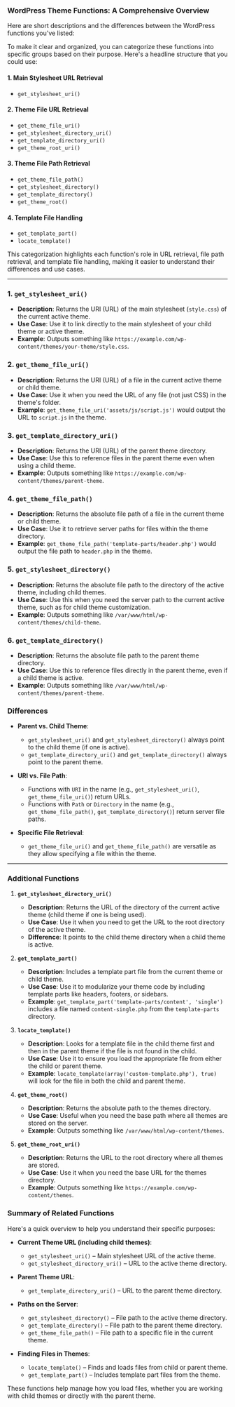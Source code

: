 ### WordPress Theme Functions: A Comprehensive Overview

Here are short descriptions and the differences between the WordPress functions you've listed:

To make it clear and organized, you can categorize these functions into specific groups based on their purpose. Here's a headline structure that you could use:

#### 1. **Main Stylesheet URL Retrieval**
   - `get_stylesheet_uri()`

#### 2. **Theme File URL Retrieval**
   - `get_theme_file_uri()`
   - `get_stylesheet_directory_uri()`
   - `get_template_directory_uri()`
   - `get_theme_root_uri()`

#### 3. **Theme File Path Retrieval**
   - `get_theme_file_path()`
   - `get_stylesheet_directory()`
   - `get_template_directory()`
   - `get_theme_root()`

#### 4. **Template File Handling**
   - `get_template_part()`
   - `locate_template()`

This categorization highlights each function's role in URL retrieval, file path retrieval, and template file handling, making it easier to understand their differences and use cases.

---

### 1. `get_stylesheet_uri()`
- **Description**: Returns the URI (URL) of the main stylesheet (`style.css`) of the current active theme.
- **Use Case**: Use it to link directly to the main stylesheet of your child theme or active theme.
- **Example**: Outputs something like `https://example.com/wp-content/themes/your-theme/style.css`.

### 2. `get_theme_file_uri()`
- **Description**: Returns the URI (URL) of a file in the current active theme or child theme.
- **Use Case**: Use it when you need the URL of any file (not just CSS) in the theme's folder.
- **Example**: `get_theme_file_uri('assets/js/script.js')` would output the URL to `script.js` in the theme.

### 3. `get_template_directory_uri()`
- **Description**: Returns the URI (URL) of the parent theme directory.
- **Use Case**: Use this to reference files in the parent theme even when using a child theme.
- **Example**: Outputs something like `https://example.com/wp-content/themes/parent-theme`.

### 4. `get_theme_file_path()`
- **Description**: Returns the absolute file path of a file in the current theme or child theme.
- **Use Case**: Use it to retrieve server paths for files within the theme directory.
- **Example**: `get_theme_file_path('template-parts/header.php')` would output the file path to `header.php` in the theme.

### 5. `get_stylesheet_directory()`
- **Description**: Returns the absolute file path to the directory of the active theme, including child themes.
- **Use Case**: Use this when you need the server path to the current active theme, such as for child theme customization.
- **Example**: Outputs something like `/var/www/html/wp-content/themes/child-theme`.

### 6. `get_template_directory()`
- **Description**: Returns the absolute file path to the parent theme directory.
- **Use Case**: Use this to reference files directly in the parent theme, even if a child theme is active.
- **Example**: Outputs something like `/var/www/html/wp-content/themes/parent-theme`.

### Differences
- **Parent vs. Child Theme**:
  - `get_stylesheet_uri()` and `get_stylesheet_directory()` always point to the child theme (if one is active).
  - `get_template_directory_uri()` and `get_template_directory()` always point to the parent theme.

- **URI vs. File Path**:
  - Functions with `URI` in the name (e.g., `get_stylesheet_uri()`, `get_theme_file_uri()`) return URLs.
  - Functions with `Path` or `Directory` in the name (e.g., `get_theme_file_path()`, `get_template_directory()`) return server file paths.

- **Specific File Retrieval**:
  - `get_theme_file_uri()` and `get_theme_file_path()` are versatile as they allow specifying a file within the theme.

---

### Additional Functions

1. **`get_stylesheet_directory_uri()`**
   - **Description**: Returns the URL of the directory of the current active theme (child theme if one is being used).
   - **Use Case**: Use it when you need to get the URL to the root directory of the active theme.
   - **Difference**: It points to the child theme directory when a child theme is active.

2. **`get_template_part()`**
   - **Description**: Includes a template part file from the current theme or child theme.
   - **Use Case**: Use it to modularize your theme code by including template parts like headers, footers, or sidebars.
   - **Example**: `get_template_part('template-parts/content', 'single')` includes a file named `content-single.php` from the `template-parts` directory.

3. **`locate_template()`**
   - **Description**: Looks for a template file in the child theme first and then in the parent theme if the file is not found in the child.
   - **Use Case**: Use it to ensure you load the appropriate file from either the child or parent theme.
   - **Example**: `locate_template(array('custom-template.php'), true)` will look for the file in both the child and parent theme.

4. **`get_theme_root()`**
   - **Description**: Returns the absolute path to the themes directory.
   - **Use Case**: Useful when you need the base path where all themes are stored on the server.
   - **Example**: Outputs something like `/var/www/html/wp-content/themes`.

5. **`get_theme_root_uri()`**
   - **Description**: Returns the URL to the root directory where all themes are stored.
   - **Use Case**: Use it when you need the base URL for the themes directory.
   - **Example**: Outputs something like `https://example.com/wp-content/themes`.

### Summary of Related Functions
Here's a quick overview to help you understand their specific purposes:

- **Current Theme URL (including child themes)**: 
  - `get_stylesheet_uri()` – Main stylesheet URL of the active theme.
  - `get_stylesheet_directory_uri()` – URL to the active theme directory.

- **Parent Theme URL**:
  - `get_template_directory_uri()` – URL to the parent theme directory.

- **Paths on the Server**:
  - `get_stylesheet_directory()` – File path to the active theme directory.
  - `get_template_directory()` – File path to the parent theme directory.
  - `get_theme_file_path()` – File path to a specific file in the current theme.

- **Finding Files in Themes**:
  - `locate_template()` – Finds and loads files from child or parent theme.
  - `get_template_part()` – Includes template part files from the theme.

These functions help manage how you load files, whether you are working with child themes or directly with the parent theme.